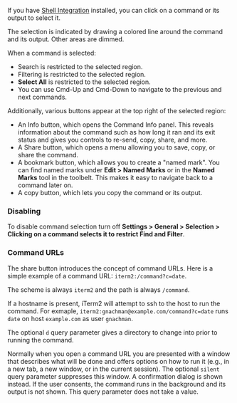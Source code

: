 If you have [Shell Integration](documentation-shell-integration.html) installed, you can click on a command or its output to select it.

The selection is indicated by drawing a colored line around the command and its output. Other areas are dimmed.

When a command is selected:

 * Search is restricted to the selected region.
 * Filtering is restricted to the selected region.
 * **Select All** is restricted to the selected region.
 * You can use Cmd-Up and Cmd-Down to navigate to the previous and next commands.

Additionally, various buttons appear at the top right of the selected region:

 * An Info button, which opens the Command Info panel. This reveals information about the command such as how long it ran and its exit status and gives you controls to re-send, copy, share, and more.
 * A Share button, which opens a menu allowing you to save, copy, or share the command.
 * A bookmark button, which allows you to create a "named mark". You can find named marks under **Edit > Named Marks** or in the **Named Marks** tool in the toolbelt. This makes it easy to navigate back to a command later on.
 * A copy button, which lets you copy the command or its output.

### Disabling

To disable command selection turn off **Settings > General > Selection > Clicking on a command selects it to restrict Find and Filter**.

### Command URLs

The share button introduces the concept of command URLs. Here is a simple example of a command URL: `iterm2:/command?c=date`.

The scheme is always `iterm2` and the path is always `/command`.

If a hostname is present, iTerm2 will attempt to ssh to the host to run the command. For exmaple, `iterm2:gnachman@example.com/command?c=date` runs `date` on host `example.com` as user `gnachman`.

The optional `d` query parameter gives a directory to change into prior to running the command.

Normally when you open a command URL you are presented with a window that describes what will be done and offers options on how to run it (e.g., in a new tab, a new window, or in the current session). The optional `silent` query parameter suppresses this window. A confirmation dialog is shown instead. If the user consents, the command runs in the background and its output is not shown. This query parameter does not take a value.


